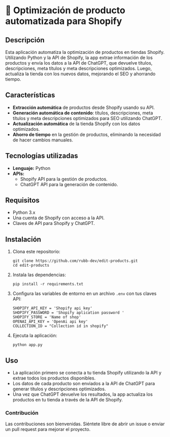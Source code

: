# 🛒 Optimización de producto automatizada para Shopify

## Descripción

Esta aplicación automatiza la optimización de productos en tiendas Shopify. Utilizando Python y la API de Shopify, la app extrae información de los productos y envía los datos a la API de ChatGPT, que devuelve títulos, descripciones, meta títulos y meta descripciones optimizados. Luego, actualiza la tienda con los nuevos datos, mejorando el SEO y ahorrando tiempo.

## Características

- **Extracción automática** de productos desde Shopify usando su API.
- **Generación automática de contenido**: títulos, descripciones, meta títulos y meta descripciones optimizados para SEO utilizando ChatGPT.
- **Actualización automática** de la tienda Shopify con los datos optimizados.
- **Ahorro de tiempo** en la gestión de productos, eliminando la necesidad de hacer cambios manuales.
  
## Tecnologías utilizadas

- **Lenguaje:** Python
- **APIs:** 
  - Shopify API para la gestión de productos.
  - ChatGPT API para la generación de contenido.
  
## Requisitos

- Python 3.x
- Una cuenta de Shopify con acceso a la API.
- Claves de API para Shopify y ChatGPT.

## Instalación

1. Clona este repositorio:

   ```
   git clone https://github.com/rubb-dev/edit-products.git
   cd edit-products
2. Instala las dependencias:
   
   ```
   pip install -r requirements.txt
4. Configura las variables de entorno en un archivo ``.env`` con tus claves API:
   
   ```
   SHOPIFY_API_KEY = 'Shopify api key'
   SHOPIFY_PASSWORD = 'Shopify aplication password '
   SHOPIFY_STORE = 'Name of shop'
   OPENAI_API_KEY = 'OpenAi api key'
   COLLECTION_ID = "Collection id in shopify"
6. Ejecuta la aplicación:
   
    ```
   python app.py
## Uso

- La aplicación primero se conecta a tu tienda Shopify utilizando la API y extrae todos los productos disponibles.
- Los datos de cada producto son enviados a la API de ChatGPT para generar títulos y descripciones optimizados.
- Una vez que ChatGPT devuelve los resultados, la app actualiza los productos en tu tienda a través de la API de Shopify.

### Contribución

Las contribuciones son bienvenidas. Siéntete libre de abrir un issue o enviar un pull request para mejorar el proyecto.
